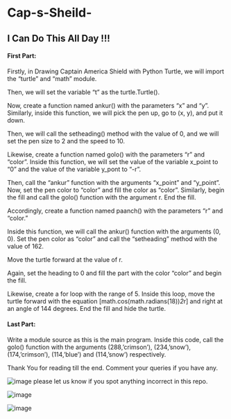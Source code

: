 # Cap-s-Sheild-
## I Can Do This All Day !!!


#### First Part:
Firstly, in Drawing Captain America Shield with Python Turtle, we will import the “turtle” and “math” module. 

Then, we will set the variable “t” as the turtle.Turtle(). 

Now, create a function named ankur() with the parameters “x” and “y”. Similarly, inside this function, we will pick the pen up, go to (x, y), and put it down. 

Then, we will call the setheading() method with the value of 0, and we will set the pen size to 2 and the speed to 10.

Likewise, create a function named golo() with the parameters “r” and “color”. Inside this function, we will set the value of the variable x_point to “0” and the value of the variable y_pont to “-r”. 

Then, call the “ankur” function with the arguments “x_point” and “y_point”. Now, set the pen color to “color” and fill the color as “color”. Similarly, begin the fill and call the golo() function with the argument r. End the fill.

Accordingly, create a function named paanch() with the parameters “r” and “color.” 

Inside this function, we will call the ankur() function with the arguments (0, 0). Set the pen color as “color” and call the “setheading” method with the value of 162. 

Move the turtle forward at the value of r. 

Again, set the heading to 0 and fill the part with the color “color” and begin the fill. 

Likewise, create a for loop with the range of 5. Inside this loop, move the turtle forward with the equation [math.cos(math.radians(18))*2*r] and right at an angle of 144 degrees. End the fill and hide the turtle.

#### Last Part:
Write a module source as this is the main program. Inside this code, call the golo() function with the arguments (288,’crimson’), (234,’snow’), (174,’crimson’), (114,’blue’) and (114,’snow’) respectively.

Thank You for reading till the end. Comment your queries if you have any.

![image](https://user-images.githubusercontent.com/72465037/163440542-0b17dcbd-bebb-4f63-8b8b-ac4a099059cb.png)
 please let us know if you spot anything incorrect in this repo.

![image](https://user-images.githubusercontent.com/72465037/163439139-01f6aa40-aece-42e5-81b2-378a48a13d3d.png)




![image](https://user-images.githubusercontent.com/72465037/163439504-3a3b1c48-5db7-4172-a9ad-bf822eec505e.png)

